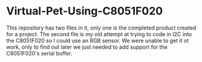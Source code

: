 # Virtual-Pet-Using-C8051F020
This repository has two files in it, only one is the completed product created for a project. The second file is my old attempt at trying to code in I2C into the C8051F020 so I could use an RGB sensor. We were unable to get it ot work, only to find out later we just needed to add support for the C8051F020's serial buffer. 

